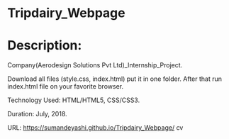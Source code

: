 # Tripdairy_Webpage
# Description:

Company(Aerodesign Solutions Pvt Ltd)_Internship_Project.

Download all files (style.css, index.html) put it in one folder.
After that run index.html file on your favorite browser. 

Technology Used: HTML/HTML5, CSS/CSS3. 

Duration: July, 2018.

URL: https://sumandeyashi.github.io/Tripdairy_Webpage/
cv
